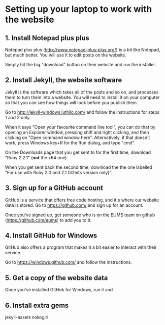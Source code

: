 # Setting up your laptop to work with the website

## 1. Install Notepad plus plus

Notepad plus plus (<http://www.notepad-plus-plus.org/>) is a bit like Notepad,
but much better. You will use it to edit posts on the website.

Simply hit the big "download" button on their website and run the installer.

## 2. Install Jekyll, the website software

Jekyll is the software which takes all of the posts and so on, and processes
them to turn them into a website. You will need to install it on your computer
so that you can see how things will look before you publish them.

Go to <http://jekyll-windows.juthilo.com/> and follow the instructions for steps 1 and 2 only.

When it says "Open your favourite command line tool", you can do that by
opening an Explorer window, pressing shift and right clicking, and then
clicking on "Open command window here". Alternatively, if that doesn't work,
press Windows key+R for the Run dialog, and type "cmd".

On the Downloads page that you get sent to for the first time, download "Ruby
2.2.1" (**not** the x64 one).

When you get sent back the second time, download the the one labelled "For use
with Ruby 2.0 and 2.1 (32bits version only)".

## 3. Sign up for a GitHub account

GitHub is a service that offers free code hosting, and it's where our website
data is stored. Go to <https://github.com/> and sign up for an account.

Once you've signed up, get someone who is on the EUMS team on github
(<https://github.com/eums>) to add you to it.

## 4. Install GitHub for Windows

GitHub also offers a program that makes it a bit easier to interact with their
service.

Go to <https://windows.github.com/> and follow the instructions.

## 5. Get a copy of the website data

Once you've installed GitHub for Windows, run it and 

## 6. Install extra gems

jekyll-assets
nokogiri
